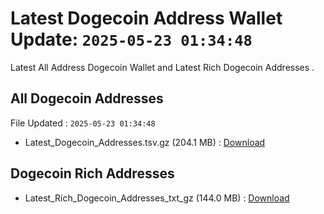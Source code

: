 # Latest Dogecoin Address Wallet Update: `2025-05-23 01:34:48`

Latest All Address Dogecoin Wallet and Latest Rich Dogecoin Addresses .

## All Dogecoin Addresses

File Updated : `2025-05-23 01:34:48`

- Latest_Dogecoin_Addresses.tsv.gz (204.1 MB) : [Download](https://github.com/Pymmdrza/Rich-Address-Wallet/releases/tag/Dogecoin)

## Dogecoin Rich Addresses

- Latest_Rich_Dogecoin_Addresses_txt_gz (144.0 MB) : [Download](https://github.com/Pymmdrza/Rich-Address-Wallet/releases/tag/Dogecoin)

